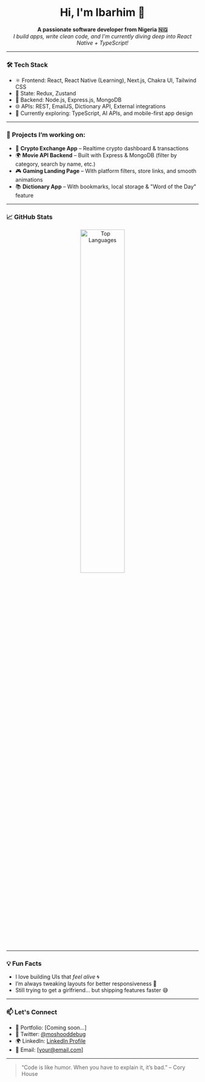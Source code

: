 <h1 align="center">Hi, I'm Ibarhim 👋</h1>

<p align="center">
  <b>A passionate software developer from Nigeria 🇳🇬</b><br />
  <i>I build apps, write clean code, and I'm currently diving deep into React Native + TypeScript!</i>
</p>

---

### 🛠️ Tech Stack
- ⚛️ Frontend: React, React Native (Learning), Next.js, Chakra UI, Tailwind CSS
- 🧠 State: Redux, Zustand
- 🔧 Backend: Node.js, Express.js, MongoDB
- 🌐 APIs: REST, EmailJS, Dictionary API, External integrations
- 🧪 Currently exploring: TypeScript, AI APIs, and mobile-first app design

---

### 🚀 Projects I’m working on:
- 📱 **Crypto Exchange App** – Realtime crypto dashboard & transactions
- 🌍 **Movie API Backend** – Built with Express & MongoDB (filter by category, search by name, etc.)
- 🎮 **Gaming Landing Page** – With platform filters, store links, and smooth animations
- 📚 **Dictionary App** – With bookmarks, local storage & "Word of the Day" feature

---

### 📈 GitHub Stats

<p align="center">
  <img src="https://github-readme-stats.vercel.app/api/top-langs/?username=moshood-debug&layout=compact&theme=radical" alt="Top Languages" width="48%"/>
</p>

---

### 💡 Fun Facts
- I love building UIs that *feel alive* 🌀
- I’m always tweaking layouts for better responsiveness 📱
- Still trying to get a girlfriend... but shipping features faster 😅

---

### 📫 Let's Connect

- 💼 Portfolio: [Coming soon...]
- 💬 Twitter: [@moshooddebug](https://twitter.com/moshooddebug)
- 🌍 LinkedIn: [LinkedIn Profile](https://www.linkedin.com/in/your-link)
- 💌 Email: [your@email.com]

---

> “Code is like humor. When you have to explain it, it’s bad.” – Cory House

